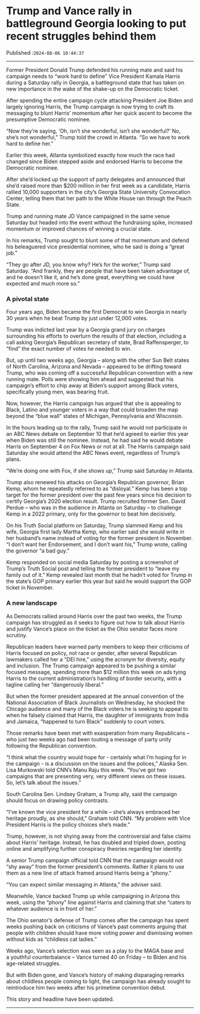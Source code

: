 # Trump and Vance rally in battleground Georgia looking to put recent struggles behind them

Published :`2024-08-06 10:44:37`

---

Former President Donald Trump defended his running mate and said his campaign needs to “work hard to define” Vice President Kamala Harris during a Saturday rally in Georgia, a battleground state that has taken on new importance in the wake of the shake-up on the Democratic ticket.

After spending the entire campaign cycle attacking President Joe Biden and largely ignoring Harris, the Trump campaign is now trying to craft its messaging to blunt Harris’ momentum after her quick ascent to become the presumptive Democratic nominee.

“Now they’re saying, ‘Oh, isn’t she wonderful, isn’t she wonderful?’ No, she’s not wonderful,” Trump told the crowd in Atlanta. “So we have to work hard to define her.”

Earlier this week, Atlanta symbolized exactly how much the race had changed since Biden stepped aside and endorsed Harris to become the Democratic nominee.

After she’d locked up the support of party delegates and announced that she’d raised more than $200 million in her first week as a candidate, Harris rallied 10,000 supporters in the city’s Georgia State University Convocation Center, telling them that her path to the White House ran through the Peach State.

Trump and running mate JD Vance campaigned in the same venue Saturday but headed into the event without the fundraising spike, increased momentum or improved chances of winning a crucial state.

In his remarks, Trump sought to blunt some of that momentum and defend his beleaguered vice presidential nominee, who he said is doing a “great job.”

“They go after JD, you know why? He’s for the worker,” Trump said Saturday. “And frankly, they are people that have been taken advantage of, and he doesn’t like it, and he’s done great, everything we could have expected and much more so.”

### A pivotal state

Four years ago, Biden became the first Democrat to win Georgia in nearly 30 years when he beat Trump by just under 12,000 votes.

Trump was indicted last year by a Georgia grand jury on charges surrounding his efforts to overturn the results of that election, including a call asking Georgia’s Republican secretary of state, Brad Raffensperger, to “find” the exact number of votes he needed to win.

But, up until two weeks ago, Georgia – along with the other Sun Belt states of North Carolina, Arizona and Nevada – appeared to be drifting toward Trump, who was coming off a successful Republican convention with a new running mate. Polls were showing him ahead and suggested that his campaign’s effort to chip away at Biden’s support among Black voters, specifically young men, was bearing fruit.

Now, however, the Harris campaign has argued that she is appealing to Black, Latino and younger voters in a way that could broaden the map beyond the “blue wall” states of Michigan, Pennsylvania and Wisconsin.

In the hours leading up to the rally, Trump said he would not participate in an ABC News debate on September 10 that he’d agreed to earlier this year when Biden was still the nominee. Instead, he had said he would debate Harris on September 4 on Fox News or not at all. The Harris campaign said Saturday she would attend the ABC News event, regardless of Trump’s plans.

“We’re doing one with Fox, if she shows up,” Trump said Saturday in Atlanta.

Trump also renewed his attacks on Georgia’s Republican governor, Brian Kemp, whom he repeatedly referred to as “disloyal.” Kemp has been a top target for the former president over the past few years since his decision to certify Georgia’s 2020 election result. Trump recruited former Sen. David Perdue – who was in the audience in Atlanta on Saturday – to challenge Kemp in a 2022 primary, only for the governor to beat him decisively.

On his Truth Social platform on Saturday, Trump slammed Kemp and his wife, Georgia first lady Martha Kemp, who earlier said she would write in her husband’s name instead of voting for the former president in November. “I don’t want her Endorsement, and I don’t want his,” Trump wrote, calling the governor “a bad guy.”

Kemp responded on social media Saturday by posting a screenshot of Trump’s Truth Social post and telling the former president to “leave my family out of it.” Kemp revealed last month that he hadn’t voted for Trump in the state’s GOP primary earlier this year but said he would support the GOP ticket in November.

### A new landscape

As Democrats rallied around Harris over the past two weeks, the Trump campaign has struggled as it seeks to figure out how to talk about Harris and justify Vance’s place on the ticket as the Ohio senator faces more scrutiny.

Republican leaders have warned party members to keep their criticisms of Harris focused on policy, not race or gender, after several Republican lawmakers called her a “DEI hire,” using the acronym for diversity, equity and inclusion. The Trump campaign appeared to be pushing a similar focused message, spending more than $12 million this week on ads tying Harris to the current administration’s handling of border security, with a tagline calling her “dangerously liberal.”

But when the former president appeared at the annual convention of the National Association of Black Journalists on Wednesday, he shocked the Chicago audience and many of the Black voters he is seeking to appeal to when he falsely claimed that Harris, the daughter of immigrants from India and Jamaica, “happened to turn Black” suddenly to court voters.

Those remarks have been met with exasperation from many Republicans – who just two weeks ago had been touting a message of party unity following the Republican convention.

“I think what the country would hope for - certainly what I’m hoping for in the campaign - is a discussion on the issues and the polices,” Alaska Sen. Lisa Murkowski told CNN’s Manu Raju this week. “You’ve got two campaigns that are presenting very, very different views on these issues. So, let’s talk about the issues.”

South Carolina Sen. Lindsey Graham, a Trump ally, said the campaign should focus on drawing policy contrasts.

“I’ve known the vice president for a while – she’s always embraced her heritage proudly, as she should,” Graham told CNN. “My problem with Vice President Harris is the policy choices she’s made.”

Trump, however, is not shying away from the controversial and false claims about Harris’ heritage. Instead, he has doubled and tripled down, posting online and amplifying further conspiracy theories regarding her identity.

A senior Trump campaign official told CNN that the campaign would not “shy away” from the former president’s comments. Rather it plans to use them as a new line of attack framed around Harris being a “phony.”

“You can expect similar messaging in Atlanta,” the adviser said.

Meanwhile, Vance backed Trump up while campaigning in Arizona this week, using the “phony” line against Harris and claiming that she “caters to whatever audience is in front of her.”

The Ohio senator’s defense of Trump comes after the campaign has spent weeks pushing back on criticisms of Vance’s past comments arguing that people with children should have more voting power and dismissing women without kids as “childless cat ladies.”

Weeks ago, Vance’s selection was seen as a play to the MAGA base and a youthful counterbalance – Vance turned 40 on Friday – to Biden and his age-related struggles.

But with Biden gone, and Vance’s history of making disparaging remarks about childless people coming to light, the campaign has already sought to reintroduce him two weeks after his primetime convention debut.

This story and headline have been updated.

---

